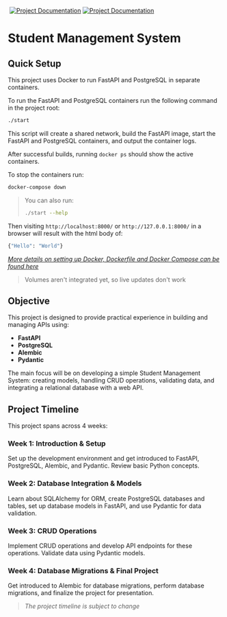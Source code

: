 <a href="https://github.com/SafetImamovic/Student-Management-System/blob/main/README.md"><img src="https://img.shields.io/badge/Lang-EN-red" alt=""></a> <a href="https://github.com/SafetImamovic/Student-Management-System/blob/main/README.bs.md"><img src="https://img.shields.io/badge/Lang-BS-blue" alt="Project Documentation"></a> <a href="https://safetimamovic.github.io/Student-Management-System/starter-topic.html"><img src="https://img.shields.io/badge/Project%20Documentation-gray" alt="Project Documentation"></a>

# Student Management System

## Quick Setup

This project uses Docker to run FastAPI and PostgreSQL in separate containers.

To run the FastAPI and PostgreSQL containers run the following command in the project root:

```Bash
./start
```

This script will create a shared network, build the FastAPI image, start the FastAPI and PostgreSQL containers, and output the container logs.

After successful builds, running `docker ps` should show the active containers.

To stop the containers run:

```Bash
docker-compose down
```

> You can also run:
> ```Bash
> ./start --help
> ```

Then visiting `http://localhost:8000/` or `http://127.0.0.1:8000/` in a browser will result with the html body of:

```Bash
{"Hello": "World"}
```

[_More details on setting up Docker, Dockerfile and Docker Compose can be found here_](https://safetimamovic.github.io/Student-Management-System/docker.html)

> Volumes aren't integrated yet, so live updates don't work

## Objective

This project is designed to provide practical experience in building and managing APIs using:
- **FastAPI**
- **PostgreSQL**
- **Alembic**
- **Pydantic**

The main focus will be on developing a simple Student Management System: creating models, handling CRUD operations, validating data, and integrating a relational database with a web API.

## Project Timeline

This project spans across 4 weeks:

### Week 1: Introduction & Setup

Set up the development environment and get introduced to FastAPI, PostgreSQL, Alembic, and Pydantic. Review basic Python concepts.

### Week 2: Database Integration & Models

Learn about SQLAlchemy for ORM, create PostgreSQL databases and tables, set up database models in FastAPI, and use Pydantic for data validation.

### Week 3: CRUD Operations

Implement CRUD operations and develop API endpoints for these operations. Validate data using Pydantic models.

### Week 4: Database Migrations & Final Project

Get introduced to Alembic for database migrations, perform database migrations, and finalize the project for presentation.

> _The project timeline is subject to change_